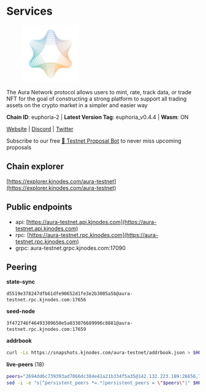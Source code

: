 # Services

<figure><img src="https://raw.githubusercontent.com/kj89/cosmos-images/main/logos/aura.png" width="150" alt=""><figcaption></figcaption></figure>

The Aura Network protocol allows users to mint, rate, track data,  or trade NFT for the goal of constructing a strong platform to  support all trading assets on the crypto market in a simpler and easier way

**Chain ID**: euphoria-2 | **Latest Version Tag**: euphoria_v0.4.4 | **Wasm**: ON

[Website](https://aura.network) | [Discord](https://discord.gg/hpvF5QcWRf) | [Twitter](https://twitter.com/AuraNetworkHQ)



Subscribe to our free [🤖 Testnet Proposal Bot](https://t.me/kjnodes_testnet_proposal_bot) to never miss upcoming proposals


## Chain explorer
[https://explorer.kjnodes.com/aura-testnet](https://explorer.kjnodes.com/aura-testnet)

## Public endpoints

* api: [https://aura-testnet.api.kjnodes.com](https://aura-testnet.api.kjnodes.com)
* rpc: [https://aura-testnet.rpc.kjnodes.com](https://aura-testnet.rpc.kjnodes.com)
* grpc: aura-testnet.grpc.kjnodes.com:17090

## Peering

**state-sync**

```text
d5519e378247dfb61dfe90652d1fe3e2b3005a5b@aura-testnet.rpc.kjnodes.com:17656
```

**seed-node**

```text
3f472746f46493309650e5a033076689996c8881@aura-testnet.rpc.kjnodes.com:17659
```

**addrbook**
```bash
curl -Ls https://snapshots.kjnodes.com/aura-testnet/addrbook.json > $HOME/.aura/config/addrbook.json
```

**live-peers** (18)
```bash
peers="2694dd6c739393ad7066dc384e41a21b334f5a35@142.132.223.189:26656,7cad1bcb2ad777dba21840832341f2ce14bae1a5@5.75.174.126:26656,f758144073cd69baabcb1ff04d1d1f0f1200f728@85.10.200.221:29656,b130852645cc3d7925cfccd14d97425a2260e7ec@65.109.82.106:19656,b2394ad608075aa405cdf4ab55e36376d93f7b1d@65.108.206.118:56656,e3dbeeeb2dea9912610b92a436dfe3cb831a94e4@65.108.195.29:36126,7bc01325a59434dffaeef624c1c5f5f7b9fc826b@135.181.215.116:27656,d5519e378247dfb61dfe90652d1fe3e2b3005a5b@65.109.68.190:17656,bfef15bb8b4cbc4fb777aa33e75e6064cc1ba5bf@185.144.99.14:26656,e874935eee84c8313dbb52ba497aed2d8d1f1245@65.108.237.231:27656,2e1407476ad3566eb11ac92ad1df4782c7ba83dd@18.143.61.108:26656,fdcc8f1ca406213d79947c5f38920a085ed90c0f@144.202.72.17:26676,402173d6f0715cd152a8df8e5db198811ced5603@38.242.206.189:26656,7812205773ac30f3d47200ac2391c79896c60135@54.254.220.113:26656,6ef01ca6714aa8127d1b21b5339909ca6319dae0@144.76.97.251:26776,94f09cc1e0d2357c8c8423589c42dc7721387a60@176.9.44.113:26686,0770c2687cc34d59ca62270960d3ffcad6e42cf8@65.108.233.44:21656,70ed6a847ee527dd05312c83b5fb8b8b4a50ae2f@73.40.151.121:56656"
sed -i -e "s|^persistent_peers *=.*|persistent_peers = \"$peers\"|" $HOME/.aura/config/config.toml
```
